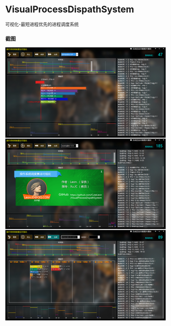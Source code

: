 # VisualProcessDispathSystem
可视化-最短进程优先的进程调度系统

### 截图
![image](./生成/截图.png)
![image](./生成/截图_.png)
![image](./生成/截图__.png)